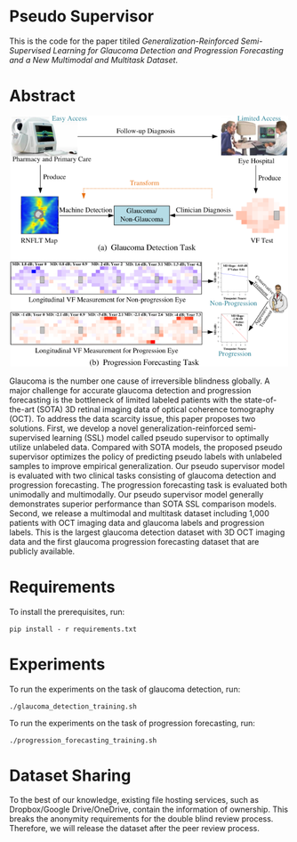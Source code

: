 # Pseudo Supervisor

This is the code for the paper titiled *Generalization-Reinforced Semi-Supervised Learning for Glaucoma Detection and Progression Forecasting and a New Multimodal and Multitask Dataset*.

# Abstract

<p align="center">
<img src="fig/glaucoma_detect.png" width="500">
</p>

Glaucoma is the number one cause of irreversible blindness globally. A major challenge for accurate glaucoma detection and progression forecasting is the bottleneck of limited labeled patients with the state-of-the-art (SOTA) 3D retinal imaging data of optical coherence tomography (OCT). To address the data scarcity issue, this paper proposes two solutions. First, we develop a novel generalization-reinforced semi-supervised learning (SSL) model called pseudo supervisor to optimally utilize unlabeled data. Compared with SOTA models, the proposed pseudo supervisor optimizes the policy of predicting pseudo labels with unlabeled samples to improve empirical generalization. Our pseudo supervisor model is evaluated with two clinical tasks consisting of glaucoma detection and progression forecasting. The progression forecasting task is evaluated both unimodally and multimodally. Our pseudo supervisor model generally demonstrates superior performance than SOTA SSL comparison models. Second, we release a multimodal and multitask dataset including 1,000 patients with OCT imaging data and glaucoma labels and progression labels. This is the largest glaucoma detection dataset with 3D OCT imaging data and the first glaucoma progression forecasting dataset that are publicly available.

# Requirements

To install the prerequisites, run:

```
pip install - r requirements.txt
```


# Experiments

To run the experiments on the task of glaucoma detection, run:

```
./glaucoma_detection_training.sh
```

To run the experiments on the task of progression forecasting, run:

```
./progression_forecasting_training.sh
```

# Dataset Sharing

To the best of our knowledge, existing file hosting services, such as Dropbox/Google Drive/OneDrive, contain the information of ownership. This breaks the anonymity requirements for the double blind review process. Therefore, we will release the dataset after the peer review process. 